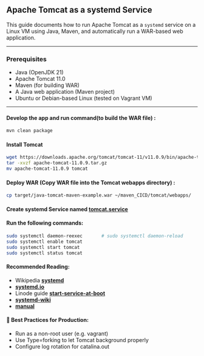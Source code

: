 ## Apache Tomcat as a systemd Service

This guide documents how to run Apache Tomcat as a `systemd` service on a Linux VM using Java, Maven, and automatically run a WAR-based web application.

---
### Prerequisites

- Java (OpenJDK 21)
- Apache Tomcat 11.0
- Maven (for building WAR)
- A Java web application (Maven project)
- Ubuntu or Debian-based Linux (tested on Vagrant VM)

---

#### Develop the app and run command(to build the WAR file) :
```bash
mvn clean package
```
#### Install Tomcat
```bash
wget https://downloads.apache.org/tomcat/tomcat-11/v11.0.9/bin/apache-tomcat-11.0.9.tar.gz
tar -xvzf apache-tomcat-11.0.9.tar.gz
mv apache-tomcat-11.0.9 tomcat
```
#### Deploy WAR (Copy WAR file into the Tomcat webapps directory) :
```bash
cp target/java-tomcat-maven-example.war ~/maven_CICD/tomcat/webapps/
```
#### Create systemd Service named [tomcat.service](https://github.com/erkdk/devops-journey/blob/main/07-systemd/tomcat.service)

#### Run the following commands:
```bash
sudo systemctl daemon-reexec       # sudo systemctl daemon-reload
sudo systemctl enable tomcat
sudo systemctl start tomcat
sudo systemctl status tomcat

```

#### Recommended Reading:
- Wikipedia **[systemd](https://en.wikipedia.org/wiki/Systemd)**
- **[systemd.io](https://systemd.io/)**
- Linode guide **[start-service-at-boot](https://www.linode.com/docs/guides/start-service-at-boot/)**
- **[systemd-wiki](https://www.freedesktop.org/wiki/Software/systemd/)**
- **[manual](https://man7.org/linux/man-pages/man1/init.1.html)**


#### 🔐 Best Practices for Production:
- Run as a non-root user (e.g. vagrant)
- Use Type=forking to let Tomcat background properly
- Configure log rotation for catalina.out

